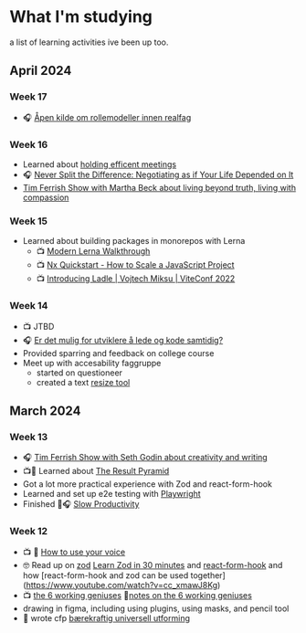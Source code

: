 # What I'm studying

a list of learning activities ive been up too.

## April 2024

### Week 17

- 🎧 [Åpen kilde om rollemodeller innen realfag](https://open.spotify.com/episode/24CVnnEFR4tPJ2Xmk8e76Z?si=QA3LMEgYSimhNf2V74Wtkg)

### Week 16

- Learned about [holding efficent meetings](/meetings/)
- 🎧 [Never Split the Difference: Negotiating as if Your Life Depended on It](https://www.goodreads.com/book/show/123857637-never-split-the-difference)
- [Tim Ferrish Show with Martha Beck about living beyond truth, living with compassion](https://tim.blog/2024/04/17/martha-beck/)

### Week 15

- Learned about building packages in monorepos with Lerna
  - 📺 [Modern Lerna Walkthrough](https://www.youtube.com/watch?v=1oxFYphTS4Y)
  - 📺 [Nx Quickstart - How to Scale a JavaScript Project](https://www.youtube.com/watch?v=VUyBY72mwrQ)
  - 📺 [Introducing Ladle | Vojtech Miksu | ViteConf 2022](https://www.youtube.com/watch?v=zmUxP8mfT6Q)

### Week 14

- 📺 JTBD
- 🎧 [Er det mulig for utviklere å lede og kode samtidig?](https://open.spotify.com/episode/6yTUchcuycQGQa2Fr9t5NI?si=pYtT5CP8QN6HLOeo5McTeg)
- Provided sparring and feedback on college course
- Meet up with accesability faggruppe
  - started on questioneer
  - created a text [resize tool](/inclusive-design/tools)

## March 2024

### Week 13

- 🎧 [Tim Ferrish Show with Seth Godin about creativity and writing](https://pca.st/episode/67a89d3a-bb7e-4c68-a88e-844af163827b)
- 📺📝 Learned about [The Result Pyramid](/notes/results-pyramid)
- Got a lot more practical experience with Zod and react-form-hook
- Learned and set up e2e testing with [Playwright](https://playwright.dev/)
- Finished 📗🎧 [Slow Productivity](/notes/slow-productivity)

### Week 12

- 📺 📝 [How to use your voice](/notes/vocal)
- 🤓 Read up on [zod](https://zod.dev) [Learn Zod in 30 minutes](https://www.youtube.com/watch?v=L6BE-U3oy80) and [react-form-hook](https://react-hook-form.com/) and how [react-form-hook and zod can be used together] (https://www.youtube.com/watch?v=cc_xmawJ8Kg)
- 📺 [the 6 working geniuses](https://youtu.be/iscwJh9Cugk) 📝[notes on the 6 working geniuses](/notes/6wg)
- drawing in figma, including using plugins, using masks, and pencil tool
- 📝 wrote cfp [bærekraftig universell utforming](https://dagfrode.com/cfp/2024-sustainable-accessibility)
